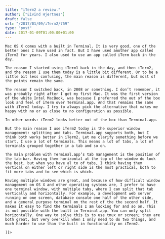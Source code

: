 ```yaml
---
title: "iTerm2 a review."
author: ["Eivind Hjertnes"]
draft: false
url: "/2017/01/09/iTerm2/759"
type: "post"
date: 2017-01-09T01:00:00+01:00
---
```


<div class="HTML">
  <div></div>

<p>

</div>

```text
Mac OS X comes with a built in Terminal. It is very good, one of the better ones I have used in fact. But I have used another app called iTerm2 for years. I also used to use an app called iTerm back in the day.
```

<div class="HTML">
  <div></div>

</p>

</div>

<div class="HTML">
  <div></div>

<p>

</div>

```text
The reason I started using iTerm1 back in the day, and then iTerm2, and the reason I use them today is a little bit different. Or to be a little bit less confusing, the main reason is different, but most of the points remain the same.
```

<div class="HTML">
  <div></div>

</p>

</div>

<div class="HTML">
  <div></div>

<p>

</div>

```text
The reason I switched back, in 2008 or something. I don’t remember, it was probably right after I got my first Mac. It was the first version of the white Intel MacBook, was because I preferred the out of the box look and feel of iTerm over Terminal.app. And that remains the same with iTerm2 today. I try to always pick the alternative that makes me happy with no or as close to no configuration as possible.
```

<div class="HTML">
  <div></div>

</p>

</div>

<div class="HTML">
  <div></div>

<p>

</div>

```text
In other words: iTerm2 looks better out of the box than Terminal.app.
```

<div class="HTML">
  <div></div>

</p>

</div>

<div class="HTML">
  <div></div>

<p>

</div>

```text
But the main reason I use iTerm2 today is the superior window management: splitting and tabs. Terminal.app supports both, but I think both works better in iTerm2. Let me clarify something before we start, I use a lot of terminals. This means a lot of tabs, a lot of terminals grouped together in a tab and so on.
```

<div class="HTML">
  <div></div>

</p>

</div>

<div class="HTML">
  <div></div>

<p>

</div>

```text
The main problem with Terminal.app’s tab management is the position of the tab-bar. Having them horizontal at the top of the window do look the best, but when you have al to of tabs, I think having them vertical on either left or right side is the most practical, both to fit more tabs and to see which is which.
```

<div class="HTML">
  <div></div>

</p>

</div>

<div class="HTML">
  <div></div>

<p>

</div>

```text
Having multiple windows are great, and because of how difficult window management on OS X and other operating systems are, I prefer to have one terminal window, with multiple tabs, where I can split that tab vertically and horizontally. For example, a development web server running on one screen, database console one half of the other side, and a general purpose terminal on the rest of the the second half. It makes it easy to find the terminals I am looking for and so on. This is not possible with the built in Terminal.app. You can only split horizontally. One way to solve this is to use tmux or screen; they are both great, but very overkill when I only need to do two things, and much harder to use than the built in functionality on iTerm2.
```

<div class="HTML">
  <div></div>

</p>

</div>

<div class="HTML">
  <div></div>

<p>

</div>

```text
]]>
```

<div class="HTML">
  <div></div>

</p>

</div>
